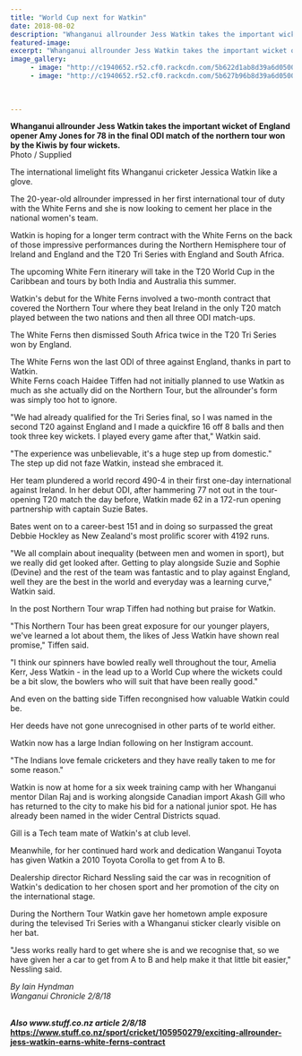 ```yaml
---
title: "World Cup next for Watkin"
date: 2018-08-02
description: "Whanganui allrounder Jess Watkin takes the important wicket of England opener Amy Jones for 78 in the final ODI match..."
featured-image: 
excerpt: "Whanganui allrounder Jess Watkin takes the important wicket of England opener Amy Jones for 78 in the final ODI match of the northern tour won by the Kiwis by four wickets..."
image_gallery:
     - image: "http://c1940652.r52.cf0.rackcdn.com/5b622d1ab8d39a6d050003d0/Jess-watkin-ex-chron-2-aug.gif"
     - image: "http://c1940652.r52.cf0.rackcdn.com/5b627b96b8d39a6d0500042c/Jess-Watkins-2-Aug-front-pagesmall-snip.gif"
    
    
    
---
```


<p><span><strong>Whanganui allrounder Jess Watkin takes the important wicket of England opener Amy Jones for 78 in the final ODI match of the northern tour won by the Kiwis by four wickets.</strong><br />Photo / Supplied</span></p>
<p class="element element-paragraph">The international limelight fits Whanganui cricketer Jessica Watkin like a glove.</p>
<p class="element element-paragraph">The 20-year-old allrounder impressed in her first international tour of duty with the White Ferns and she is now looking to cement her place in the national women's team.</p>
<p class="element element-paragraph">Watkin is hoping for a longer term contract with the White Ferns on the back of those impressive performances during the Northern Hemisphere tour of Ireland and England and the T20 Tri Series with England and South Africa.</p>
<p class="element element-paragraph">The upcoming White Fern itinerary will take in the T20 World Cup in the Caribbean and tours by both India and Australia this summer.</p>
<p class="element element-paragraph">Watkin's debut for the White Ferns involved a two-month contract that covered the Northern Tour where they beat Ireland in the only T20 match played between the two nations and then all three ODI match-ups.</p>
<p class="element element-paragraph">The White Ferns then dismissed South Africa twice in the T20 Tri Series won by England.</p>
<p class="element element-paragraph">The White Ferns won the last ODI of three against England, thanks in part to Watkin.<br />White Ferns coach Haidee Tiffen had not initially planned to use Watkin as much as she actually did on the Northern Tour, but the allrounder's form was simply too hot to ignore.</p>
<p class="element element-paragraph">"We had already qualified for the Tri Series final, so I was named in the second T20 against England and I made a quickfire 16 off 8 balls and then took three key wickets. I played every game after that," Watkin said.</p>
<p class="element element-paragraph">"The experience was unbelievable, it's a huge step up from domestic."<br />The step up did not faze Watkin, instead she embraced it.</p>
<p class="element element-paragraph">Her team plundered a world record 490-4 in their first one-day international against Ireland. In her debut ODI, after hammering 77 not out in the tour-opening T20 match the day before, Watkin made 62 in a 172-run opening partnership with captain Suzie Bates.</p>
<p class="element element-paragraph">Bates went on to a career-best 151 and in doing so surpassed the great Debbie Hockley as New Zealand's most prolific scorer with 4192 runs.</p>
<p class="element element-paragraph">"We all complain about inequality (between men and women in sport), but we really did get looked after. Getting to play alongside Suzie and Sophie (Devine) and the rest of the team was fantastic and to play against England, well they are the best in the world and everyday was a learning curve," Watkin said.</p>
<p class="element element-paragraph">In the post Northern Tour wrap Tiffen had nothing but praise for Watkin.</p>
<p class="element element-paragraph">"This Northern Tour has been great exposure for our younger players, we've learned a lot about them, the likes of Jess Watkin have shown real promise," Tiffen said.</p>
<p class="element element-paragraph">"I think our spinners have bowled really well throughout the tour, Amelia Kerr, Jess Watkin - in the lead up to a World Cup where the wickets could be a bit slow, the bowlers who will suit that have been really good."</p>
<p class="element element-paragraph">And even on the batting side Tiffen recongnised how valuable Watkin could be.</p>
<p class="element element-paragraph">Her deeds have not gone unrecognised in other parts of te world either.</p>
<p class="element element-paragraph">Watkin now has a large Indian following on her Instigram account.</p>
<p class="element element-paragraph">"The Indians love female cricketers and they have really taken to me for some reason."</p>
<p class="element element-paragraph">Watkin is now at home for a six week training camp with her Whanganui mentor Dilan Raj and is working alongside Canadian import Akash Gill who has returned to the city to make his bid for a national junior spot. He has already been named in the wider Central Districts squad.</p>
<p class="element element-paragraph">Gill is a Tech team mate of Watkin's at club level.</p>
<p class="element element-paragraph">Meanwhile, for her continued hard work and dedication Wanganui Toyota has given Watkin a 2010 Toyota Corolla to get from A to B.</p>
<p class="element element-paragraph">Dealership director Richard Nessling said the car was in recognition of Watkin's dedication to her chosen sport and her promotion of the city on the international stage.</p>
<p class="element element-paragraph">During the Northern Tour Watkin gave her hometown ample exposure during the televised Tri Series with a Whanganui sticker clearly visible on her bat.</p>
<p class="element element-paragraph">"Jess works really hard to get where she is and we recognise that, so we have given her a car to get from A to B and help make it that little bit easier," Nessling said.</p>
<p class="element element-paragraph"><em>By Iain Hyndman</em><br /><em>Wanganui Chronicle 2/8/18</em></p>
<p class="element element-paragraph"><em><strong><br />Also www.stuff.co.nz article 2/8/18</strong>&nbsp;<br /></em><strong><a href="https://www.stuff.co.nz/sport/cricket/105950279/exciting-allrounder-jess-watkin-earns-white-ferns-contract">https://www.stuff.co.nz/sport/cricket/105950279/exciting-allrounder-jess-watkin-earns-white-ferns-contract</a></strong></p>

